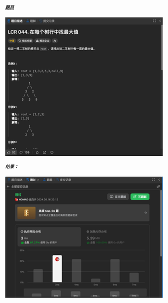 ##### [题目](https://leetcode.cn/problems/hPov7L/description/)
![pic](img.png)
##### 结果：
![pic](result.png)
